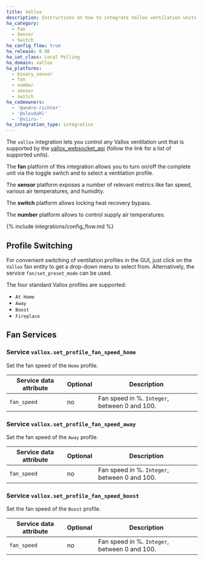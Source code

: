 ```yaml
---
title: Vallox
description: Instructions on how to integrate Vallox ventilation units into Home Assistant.
ha_category:
  - Fan
  - Sensor
  - Switch
ha_config_flow: true
ha_release: 0.96
ha_iot_class: Local Polling
ha_domain: vallox
ha_platforms:
  - binary_sensor
  - fan
  - number
  - sensor
  - switch
ha_codeowners:
  - '@andre-richter'
  - '@slovdahl'
  - '@viiru-'
ha_integration_type: integration
---
```


The `vallox` integration lets you control any Vallox ventilation unit that is supported by the [vallox_websocket_api](https://github.com/yozik04/vallox_websocket_api) (follow the link for a list of supported units).

The **fan** platform of this integration allows you to turn on/off the complete unit via the toggle switch and to select a ventilation profile.

The **sensor** platform exposes a number of relevant metrics like fan speed, various air temperatures, and humidity.

The **switch** platform allows locking heat recovery bypass.

The **number** platform allows to control supply air temperatures.

{% include integrations/config_flow.md %}

## Profile Switching

For convenient switching of ventilation profiles in the GUI, just click on the `Vallox` fan entity to get a drop-down menu to select from. Alternatively, the service `fan/set_preset_mode` can be used.

The four standard Vallox profiles are supported:

- `At Home`
- `Away`
- `Boost`
- `Fireplace`

## Fan Services

### Service `vallox.set_profile_fan_speed_home`

Set the fan speed of the `Home` profile.

| Service data attribute | Optional | Description                                     |
|------------------------|----------|-------------------------------------------------|
| `fan_speed`            |       no | Fan speed in %. `Integer`, between 0 and 100.   |

### Service `vallox.set_profile_fan_speed_away`

Set the fan speed of the `Away` profile.

| Service data attribute | Optional | Description                                     |
|------------------------|----------|-------------------------------------------------|
| `fan_speed`            |       no | Fan speed in %. `Integer`, between 0 and 100.   |

### Service `vallox.set_profile_fan_speed_boost`

Set the fan speed of the `Boost` profile.

| Service data attribute | Optional | Description                                     |
|------------------------|----------|-------------------------------------------------|
| `fan_speed`            |       no | Fan speed in %. `Integer`, between 0 and 100.   |
